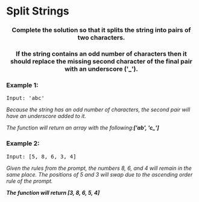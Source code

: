 # Split Strings

<div align = "center">
  
  <h3> Complete the solution so that it splits the string into pairs of two characters. </h3>
  <h3>If the string contains an odd number of characters then it should replace the missing second character of the final pair with an underscore ('_'). </h3>

</div>

<h3>Example 1:</h3>
<pre>
Input: 'abc' 
</pre>

<p>
<em>Because the string has an odd number of characters, the second pair will have an underscore added to it.
  
 The function will return an array with the following:<strong>['ab', 'c_']</strong>
    </em>
</p>

<h3>Example 2:</h3>
<pre>
Input: [5, 8, 6, 3, 4] 
</pre>

<p>
<em>Given the rules from the prompt, the numbers 8, 6, and 4 will remain in the same place. 
The positions of 5 and 3 will swap due to the ascending order rule of the prompt. 
  
  <strong>The function will return [3, 8, 6, 5, 4]</strong>
  </em>
</p>


<!--
<h3>Example 3:</h3>
<pre>
Input: [9, 8, 7, 6, 5, 4, 3, 2, 1, 0]
</pre>

<p>
<em>Given the rules from the prompt, the numbers 8, 6, 4, 2, and 0 will remain in their positions.
The positions of 9, 7, 5, 3, and 1 will have to be swapped and placed in ascending order due to the prompt.

<strong>The function will return [1, 8, 3, 6, 5, 4, 7, 2, 9, 0]</strong></em>

</p>
-->
